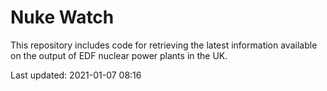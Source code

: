 # Nuke Watch

This repository includes code for retrieving the latest information available on the output of EDF nuclear power plants in the UK.

Last updated: 2021-01-07 08:16
